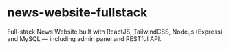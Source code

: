 # news-website-fullstack
Full-stack News Website built with ReactJS, TailwindCSS, Node.js (Express) and MySQL — including admin panel and RESTful API.
